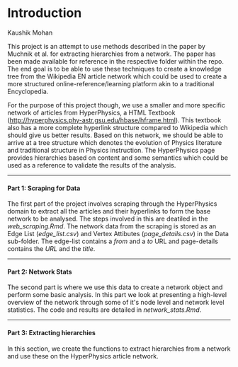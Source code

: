 Introduction
================
Kaushik Mohan

This project is an attempt to use methods described in the paper by Muchnik et al. for extracting hierarchies from a network. The paper has been made available for reference in the respective folder within the repo. The end goal is to be able to use these techniques to create a knowledge tree from the Wikipedia EN article network which could be used to create a more structured online-reference/learning platform akin to a traditional Encyclopedia.

For the purpose of this project though, we use a smaller and more specific network of articles from HyperPhysics, a HTML Textbook (<http://hyperphysics.phy-astr.gsu.edu/hbase/hframe.html>). This textbook also has a more complete hyperlink structure compared to Wikipedia which should give us better results. Based on this network, we should be able to arrive at a tree structure which denotes the evolution of Physics literature and traditional structure in Physics instruction. The HyperPhysics page provides hierarchies based on content and some semantics which could be used as a reference to validate the results of the analysis.

------------------------------------------------------------------------

#### Part 1: Scraping for Data

The first part of the project involves scraping through the HyperPhysics domain to extract all the articles and their hyperlinks to form the base network to be analysed. The steps involved in this are deatiled in the *web\_scraping.Rmd*. The network data from the scraping is stored as an Edge List (*edge\_list.csv*) and Vertex Attibutes (*page\_details.csv*) in the Data sub-folder. The edge-list contains a *from* and a *to* URL and page-details contains the *URL* and the *title*.

------------------------------------------------------------------------

#### Part 2: Network Stats

The second part is where we use this data to create a network object and perform some basic analysis. In this part we look at presenting a high-level overview of the network through some of it's node level and network level statistics. The code and results are detailed in *network\_stats.Rmd*.

------------------------------------------------------------------------

#### Part 3: Extracting hierarchies

In this section, we create the functions to extract hierarchies from a network and use these on the HyperPhysics article network.
